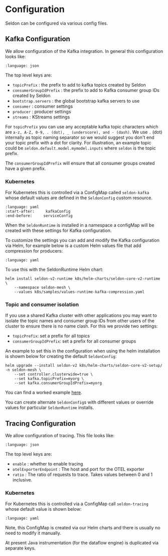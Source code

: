 # Configuration

Seldon can be configured via various config files.

## Kafka Configuration

We allow configuration of the Kafka integration. In general this configuration looks like:

```{literalinclude} ../../../../../scheduler/config/kafka-internal.json
:language: json
```

The top level keys are:

 * `topicPrefix` : the prefix to add to kafka topics created by Seldon
 * `consumerGroupIdPrefix` : the prefix to add to Kafka consumer group IDs created by Seldon
 * `bootstrap.servers` : the global bootstrap kafka servers to use
 * `consumer` : consumer settings
 * `producer` : producer settings
 * `streams` : KStreams settings

For `topicPrefix` you can use any acceptable kafka topic characters which are `a-z, A-Z, 0-9, . (dot), _ (underscore), and - (dash)`. We use `.` (dot) internally as topic naming separator so we would suggest you don't end your topic prefix with a dot for clarity. For illustration, an example topic could be `seldon.default.model.mymodel.inputs` where `seldon` is the topic prefix.

The `consumerGroupIdPrefix` will ensure that all consumer groups created have a given prefix.

### Kubernetes

For Kubernetes this is controlled via a ConfigMap called `seldon-kafka` whose default values are defined in the `SeldonConfig` custom resource.

```{literalinclude} ../../../../../k8s/yaml/components.yaml
:language: yaml
:start-after:     kafkaConfig
:end-before:     serviceConfig
```

When the `SeldonRuntime` is installed in a namespace a configMap will be created with these settings for Kafka configuration.

To customize the settings you can add and modify the Kafka configuration via Helm, for example below is a custom Helm values file that add compression for producers:

```{literalinclude} ../../../../../k8s/samples/values-runtime-kafka-compression.yaml
:language: yaml
```
To use this with the SeldonRuntime Helm chart:

```
helm install seldon-v2-runtime k8s/helm-charts/seldon-core-v2-runtime \
    --namespace seldon-mesh \
    --values k8s/samples/values-runtime-kafka-compression.yaml
```
### Topic and consumer isolation

If you use a shared Kafka cluster with other applications you may want to isolate the topic names and consumer group IDs from other users of the cluster to ensure there is no name clash. For this we provide two settings:

 * `topicPrefix`: set a prefix for all topics
 * `consumerGroupIdPrefix`: set a prefix for all consumer groups

An example to set this in the configuration when using the helm installation is showm below for creating the default `SeldonConfig`:

```
helm upgrade --install seldon-v2 k8s/helm-charts/seldon-core-v2-setup/ -n seldon-mesh \
    --set controller.clusterwide=true \
    --set kafka.topicPrefix=myorg \
    --set kafka.consumerGroupIdPrefix=myorg
```

You can find a worked example [here](../../examples/k8s-clusterwide.md).

You can create alternate `SeldonConfig`s with different values or override values for particular `SeldonRuntime` installs.

## Tracing Configuration

We allow configuration of tracing. This file looks like:

```{literalinclude} ../../../../../scheduler/config/tracing-internal.json
:language: json
```

The top level keys are:

 * `enable` : whether to enable tracing
 * `otelExporterEndpoint` : The host and port for the OTEL exporter
 * `ratio` : The ratio of requests to trace. Takes values between 0 and 1 inclusive.



### Kubernetes

For Kubernetes this is controlled via a ConfigMap call `seldon-tracing` whose default value is shown below:

```{literalinclude} ../../../../../scheduler/k8s/config/tracing.yaml
:language: yaml
```

Note, this ConfigMap is created via our Helm charts and there is usually no need to modify it manually.

At present Java instrumentation (for the dataflow engine) is duplicated via separate keys.
